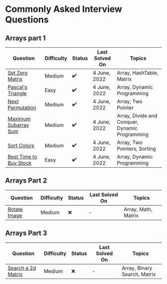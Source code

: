 # Commonly Asked Interview Questions

## Arrays part 1

| Question                      | Difficulty | Status | Last Solved On    | Topics  | 
| -----------------             |-----       |-----   | -----------       | ------  |
| [Set Zero Matrix](./common-problems/arrays/SetZeroMatrix.md)               | Medium     | :heavy_check_mark:  | 4 June, 2022      | Array, HashTable, Matrix
| [Pascal's Triangle](./common-problems/arrays/PascalTriangle.md)            | Easy       | :heavy_check_mark:  | 4 June, 2022      |   Array, Dynamic Programming
| [Next Permutation](./common-problems/arrays/NextPermutation.md)            | Medium     |  :heavy_check_mark:   | 4 June, 2022      | Array, Two Pointer
| [Maximum Subarray Sum](./common-problems/arrays/MaxSubArraySum.md)         | Medium     |  :heavy_check_mark:   | 4 June, 2022      | Array, Divide and Conquer, Dynamic Programming
| [Sort Colors](./common-problems/arrays/SortColors.md)                      | Medium     |  :heavy_check_mark:   | 4 June, 2022      | Array, Two Pointers, Sorting
| [Best Time to Buy Stock](./common-problems/arrays/BuySellStocks.md)        | Easy       |  :heavy_check_mark: | 4 June, 2022      | Array, Dynamic Programming

## Arrays Part 2
| Question                      | Difficulty | Status | Last Solved On    | Topics  | 
| -----------------             |-----       |-----   | -----------       | ------  |
| [Rotate Image](./common-problems/arrays2/RotateImage.md)        | Medium     | :x:  | -      | Array, Math, Matrix

## Arrays Part 3

| Question                      | Difficulty | Status | Last Solved On    | Topics  | 
| -----------------             |-----       |-----   | -----------       | ------  |
| [Search a 2d Matrix](./common-problems/arrays3/SearchInA2dMatrix.md)               | Medium     | :x:  | -      | Array, Binary Search, Matrix